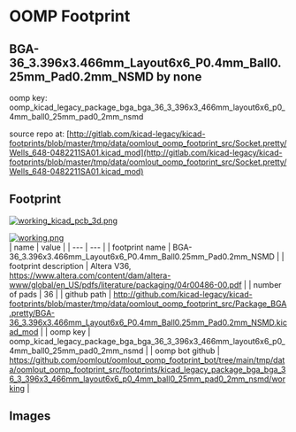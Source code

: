 # OOMP Footprint  
## BGA-36_3.396x3.466mm_Layout6x6_P0.4mm_Ball0.25mm_Pad0.2mm_NSMD  by none  
  
oomp key: oomp_kicad_legacy_package_bga_bga_36_3_396x3_466mm_layout6x6_p0_4mm_ball0_25mm_pad0_2mm_nsmd  
  
source repo at: [http://gitlab.com/kicad-legacy/kicad-footprints/blob/master/tmp/data/oomlout_oomp_footprint_src/Socket.pretty/Wells_648-0482211SA01.kicad_mod](http://gitlab.com/kicad-legacy/kicad-footprints/blob/master/tmp/data/oomlout_oomp_footprint_src/Socket.pretty/Wells_648-0482211SA01.kicad_mod)  
## Footprint  
  
[![working_kicad_pcb_3d.png](working_kicad_pcb_3d_600.png)](working_kicad_pcb_3d.png)  
  
[![working.png](working_600.png)](working.png)  
| name | value | 
| --- | --- | 
| footprint name | BGA-36_3.396x3.466mm_Layout6x6_P0.4mm_Ball0.25mm_Pad0.2mm_NSMD | 
| footprint description | Altera V36, https://www.altera.com/content/dam/altera-www/global/en_US/pdfs/literature/packaging/04r00486-00.pdf | 
| number of pads | 36 | 
| github path | http://github.com/kicad-legacy/kicad-footprints/blob/master/tmp/data/oomlout_oomp_footprint_src/Package_BGA.pretty/BGA-36_3.396x3.466mm_Layout6x6_P0.4mm_Ball0.25mm_Pad0.2mm_NSMD.kicad_mod | 
| oomp key | oomp_kicad_legacy_package_bga_bga_36_3_396x3_466mm_layout6x6_p0_4mm_ball0_25mm_pad0_2mm_nsmd | 
| oomp bot github | https://github.com/oomlout/oomlout_oomp_footprint_bot/tree/main/tmp/data/oomlout_oomp_footprint_src/footprints/kicad_legacy_package_bga_bga_36_3_396x3_466mm_layout6x6_p0_4mm_ball0_25mm_pad0_2mm_nsmd/working | 
## Images  
